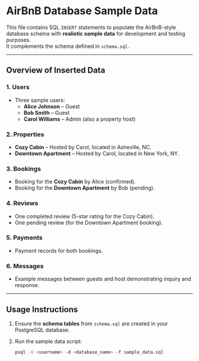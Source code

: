 # AirBnB Database Sample Data

This file contains SQL `INSERT` statements to populate the AirBnB-style database schema with **realistic sample data** for development and testing purposes.  
It complements the schema defined in `schema.sql`.

---

## Overview of Inserted Data

### 1. Users

- Three sample users:
  - **Alice Johnson** – Guest
  - **Bob Smith** – Guest
  - **Carol Williams** – Admin (also a property host)

### 2. Properties

- **Cozy Cabin** – Hosted by Carol, located in Asheville, NC.
- **Downtown Apartment** – Hosted by Carol, located in New York, NY.

### 3. Bookings

- Booking for the **Cozy Cabin** by Alice (confirmed).
- Booking for the **Downtown Apartment** by Bob (pending).

### 4. Reviews

- One completed review (5-star rating for the Cozy Cabin).
- One pending review (for the Downtown Apartment booking).

### 5. Payments

- Payment records for both bookings.

### 6. Messages

- Example messages between guests and host demonstrating inquiry and response.

---

## Usage Instructions

1. Ensure the **schema tables** from `schema.sql` are created in your PostgreSQL database.
2. Run the sample data script:

   ```bash
   psql -U <username> -d <database_name> -f sample_data.sql
   ```
